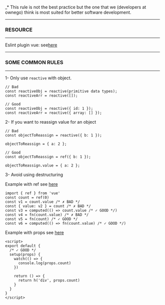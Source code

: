 _* This rule is not the best practice but the one that we (developers at ownego) think is most suited for better software development.

***
### RESOURCE
***
Eslint plugin vue: see[here][eslint plugin vue]

***
### SOME COMMON RULES
***

1- Only use `reactive` with object.

```
// Bad
const reactiveObj = reactive(primitive data types);
const reactiveArr = reactive([]);

// Good
const reactiveObj = reactive({ id: 1 });
const reactiveArr = reactive({ array: [] });
```

2- If you want to reassign value for an object

```
// Bad
const objectToReassign = reactive({ b: 1 });

objectToReassign = { a: 2 };

// Good
const objectToReassign = ref({ b: 1 });

objectToReassign.value = { a: 2 };
```

3- Avoid using destructuring

Example with ref see [here][no-ref-object-destructure]
```
import { ref } from 'vue'
const count = ref(0)
const v1 = count.value /* ✗ BAD */
const { value: v2 } = count /* ✗ BAD */
const v3 = computed(() => count.value /* ✓ GOOD */)
const v4 = fn(count.value) /* ✗ BAD */
const v5 = fn(count) /* ✓ GOOD */
const v6 = computed(() => fn(count.value) /* ✓ GOOD */)
```

Example with props see [here][no-setup-props-destructure]
```
<script>
export default {
  /* ✓ GOOD */
  setup(props) {
    watch(() => {
      console.log(props.count)
    })

    return () => {
      return h('div', props.count)
    }
  }
}
</script>

```
[eslint plugin vue]: https://eslint.vuejs.org/rules/no-setup-props-destructure.html
[no-setup-props-destructure]: https://eslint.vuejs.org/rules/no-setup-props-destructure.html
[no-ref-object-destructure]: https://eslint.vuejs.org/rules/no-ref-object-destructure.html#vue-no-ref-object-destructure
